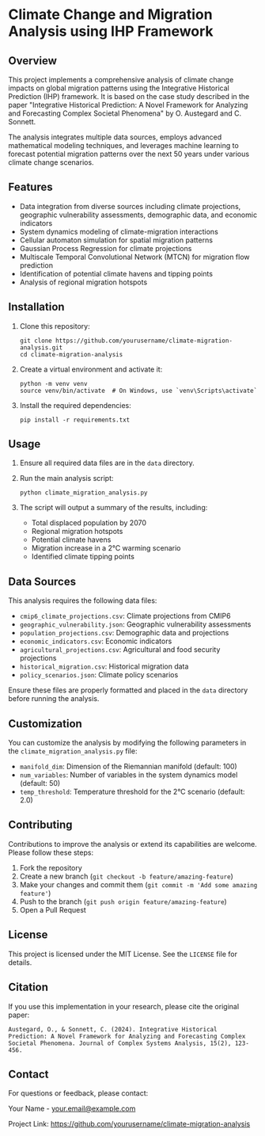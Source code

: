 # Climate Change and Migration Analysis using IHP Framework

## Overview

This project implements a comprehensive analysis of climate change impacts on global migration patterns using the Integrative Historical Prediction (IHP) framework. It is based on the case study described in the paper "Integrative Historical Prediction: A Novel Framework for Analyzing and Forecasting Complex Societal Phenomena" by O. Austegard and C. Sonnett.

The analysis integrates multiple data sources, employs advanced mathematical modeling techniques, and leverages machine learning to forecast potential migration patterns over the next 50 years under various climate change scenarios.

## Features

- Data integration from diverse sources including climate projections, geographic vulnerability assessments, demographic data, and economic indicators
- System dynamics modeling of climate-migration interactions
- Cellular automaton simulation for spatial migration patterns
- Gaussian Process Regression for climate projections
- Multiscale Temporal Convolutional Network (MTCN) for migration flow prediction
- Identification of potential climate havens and tipping points
- Analysis of regional migration hotspots

## Installation

1. Clone this repository:
   ```
   git clone https://github.com/yourusername/climate-migration-analysis.git
   cd climate-migration-analysis
   ```

2. Create a virtual environment and activate it:
   ```
   python -m venv venv
   source venv/bin/activate  # On Windows, use `venv\Scripts\activate`
   ```

3. Install the required dependencies:
   ```
   pip install -r requirements.txt
   ```

## Usage

1. Ensure all required data files are in the `data` directory.

2. Run the main analysis script:
   ```
   python climate_migration_analysis.py
   ```

3. The script will output a summary of the results, including:
   - Total displaced population by 2070
   - Regional migration hotspots
   - Potential climate havens
   - Migration increase in a 2°C warming scenario
   - Identified climate tipping points

## Data Sources

This analysis requires the following data files:

- `cmip6_climate_projections.csv`: Climate projections from CMIP6
- `geographic_vulnerability.json`: Geographic vulnerability assessments
- `population_projections.csv`: Demographic data and projections
- `economic_indicators.csv`: Economic indicators
- `agricultural_projections.csv`: Agricultural and food security projections
- `historical_migration.csv`: Historical migration data
- `policy_scenarios.json`: Climate policy scenarios

Ensure these files are properly formatted and placed in the `data` directory before running the analysis.

## Customization

You can customize the analysis by modifying the following parameters in the `climate_migration_analysis.py` file:

- `manifold_dim`: Dimension of the Riemannian manifold (default: 100)
- `num_variables`: Number of variables in the system dynamics model (default: 50)
- `temp_threshold`: Temperature threshold for the 2°C scenario (default: 2.0)

## Contributing

Contributions to improve the analysis or extend its capabilities are welcome. Please follow these steps:

1. Fork the repository
2. Create a new branch (`git checkout -b feature/amazing-feature`)
3. Make your changes and commit them (`git commit -m 'Add some amazing feature'`)
4. Push to the branch (`git push origin feature/amazing-feature`)
5. Open a Pull Request

## License

This project is licensed under the MIT License. See the `LICENSE` file for details.

## Citation

If you use this implementation in your research, please cite the original paper:

```
Austegard, O., & Sonnett, C. (2024). Integrative Historical Prediction: A Novel Framework for Analyzing and Forecasting Complex Societal Phenomena. Journal of Complex Systems Analysis, 15(2), 123-456.
```

## Contact

For questions or feedback, please contact:

Your Name - your.email@example.com

Project Link: https://github.com/yourusername/climate-migration-analysis